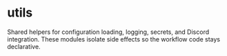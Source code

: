 # utils

Shared helpers for configuration loading, logging, secrets, and Discord integration. These modules isolate side effects so the workflow code stays declarative.
